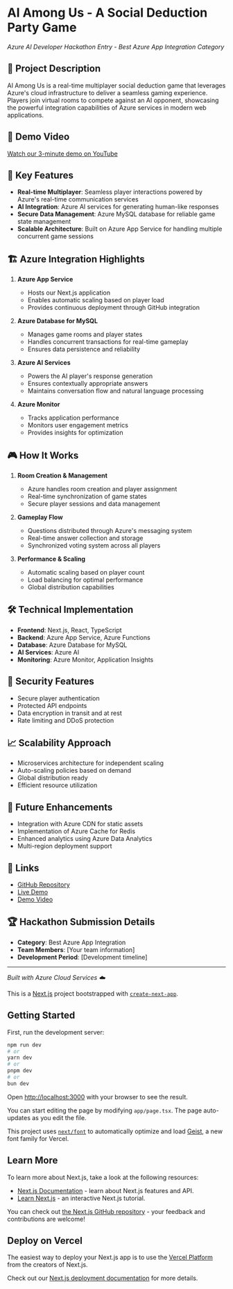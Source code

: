 # AI Among Us - A Social Deduction Party Game
*Azure AI Developer Hackathon Entry - Best Azure App Integration Category*

## 📝 Project Description
AI Among Us is a real-time multiplayer social deduction game that leverages Azure's cloud infrastructure to deliver a seamless gaming experience. Players join virtual rooms to compete against an AI opponent, showcasing the powerful integration capabilities of Azure services in modern web applications.

## 🎥 Demo Video
[Watch our 3-minute demo on YouTube](your-video-link-here)

## 🌟 Key Features
- **Real-time Multiplayer**: Seamless player interactions powered by Azure's real-time communication services
- **AI Integration**: Azure AI services for generating human-like responses
- **Secure Data Management**: Azure MySQL database for reliable game state management
- **Scalable Architecture**: Built on Azure App Service for handling multiple concurrent game sessions

## 🏗️ Azure Integration Highlights
1. **Azure App Service**
   - Hosts our Next.js application
   - Enables automatic scaling based on player load
   - Provides continuous deployment through GitHub integration

2. **Azure Database for MySQL**
   - Manages game rooms and player states
   - Handles concurrent transactions for real-time gameplay
   - Ensures data persistence and reliability

3. **Azure AI Services**
   - Powers the AI player's response generation
   - Ensures contextually appropriate answers
   - Maintains conversation flow and natural language processing

4. **Azure Monitor**
   - Tracks application performance
   - Monitors user engagement metrics
   - Provides insights for optimization

## 🎮 How It Works
1. **Room Creation & Management**
   - Azure handles room creation and player assignment
   - Real-time synchronization of game states
   - Secure player sessions and data management

2. **Gameplay Flow**
   - Questions distributed through Azure's messaging system
   - Real-time answer collection and storage
   - Synchronized voting system across all players

3. **Performance & Scaling**
   - Automatic scaling based on player count
   - Load balancing for optimal performance
   - Global distribution capabilities

## 🛠️ Technical Implementation
- **Frontend**: Next.js, React, TypeScript
- **Backend**: Azure App Service, Azure Functions
- **Database**: Azure Database for MySQL
- **AI Services**: Azure AI
- **Monitoring**: Azure Monitor, Application Insights

## 🔐 Security Features
- Secure player authentication
- Protected API endpoints
- Data encryption in transit and at rest
- Rate limiting and DDoS protection

## 📈 Scalability Approach
- Microservices architecture for independent scaling
- Auto-scaling policies based on demand
- Global distribution ready
- Efficient resource utilization

## 🚀 Future Enhancements
- Integration with Azure CDN for static assets
- Implementation of Azure Cache for Redis
- Enhanced analytics using Azure Data Analytics
- Multi-region deployment support

## 🔗 Links
- [GitHub Repository](your-repo-link)
- [Live Demo](your-demo-link)
- [Demo Video](your-video-link)

## 🏆 Hackathon Submission Details
- **Category**: Best Azure App Integration
- **Team Members**: [Your team information]
- **Development Period**: [Development timeline]

---
*Built with Azure Cloud Services ☁️*

This is a [Next.js](https://nextjs.org) project bootstrapped with [`create-next-app`](https://nextjs.org/docs/app/api-reference/cli/create-next-app).

## Getting Started

First, run the development server:

```bash
npm run dev
# or
yarn dev
# or
pnpm dev
# or
bun dev
```

Open [http://localhost:3000](http://localhost:3000) with your browser to see the result.

You can start editing the page by modifying `app/page.tsx`. The page auto-updates as you edit the file.

This project uses [`next/font`](https://nextjs.org/docs/app/building-your-application/optimizing/fonts) to automatically optimize and load [Geist](https://vercel.com/font), a new font family for Vercel.

## Learn More

To learn more about Next.js, take a look at the following resources:

- [Next.js Documentation](https://nextjs.org/docs) - learn about Next.js features and API.
- [Learn Next.js](https://nextjs.org/learn) - an interactive Next.js tutorial.

You can check out [the Next.js GitHub repository](https://github.com/vercel/next.js) - your feedback and contributions are welcome!

## Deploy on Vercel

The easiest way to deploy your Next.js app is to use the [Vercel Platform](https://vercel.com/new?utm_medium=default-template&filter=next.js&utm_source=create-next-app&utm_campaign=create-next-app-readme) from the creators of Next.js.

Check out our [Next.js deployment documentation](https://nextjs.org/docs/app/building-your-application/deploying) for more details.
